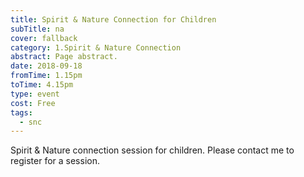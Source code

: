 ```yaml
---
title: Spirit & Nature Connection for Children
subTitle: na
cover: fallback
category: 1.Spirit & Nature Connection
abstract: Page abstract.
date: 2018-09-18
fromTime: 1.15pm
toTime: 4.15pm
type: event
cost: Free
tags:
  - snc
---
```


Spirit & Nature connection session for children. Please contact me to register for a session.

